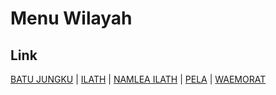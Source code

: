 # Menu Wilayah

## Link

[BATU JUNGKU](https://github.com/gigit-pemilu/pemilu-2024-81-maluku/tree/main/pilpres/hitung-suara/sub/81-maluku/sub/04-buru/sub/10-batabual/sub/2002-batu-jungku)
 | 
[ILATH](https://github.com/gigit-pemilu/pemilu-2024-81-maluku/tree/main/pilpres/hitung-suara/sub/81-maluku/sub/04-buru/sub/10-batabual/sub/2001-ilath)
 | 
[NAMLEA ILATH](https://github.com/gigit-pemilu/pemilu-2024-81-maluku/tree/main/pilpres/hitung-suara/sub/81-maluku/sub/04-buru/sub/10-batabual/sub/2006-namlea-ilath)
 | 
[PELA](https://github.com/gigit-pemilu/pemilu-2024-81-maluku/tree/main/pilpres/hitung-suara/sub/81-maluku/sub/04-buru/sub/10-batabual/sub/2003-pela)
 | 
[WAEMORAT](https://github.com/gigit-pemilu/pemilu-2024-81-maluku/tree/main/pilpres/hitung-suara/sub/81-maluku/sub/04-buru/sub/10-batabual/sub/2004-waemorat)

